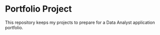 # Portfolio Project
This repository keeps my projects to prepare for a Data Analyst application portfolio.
